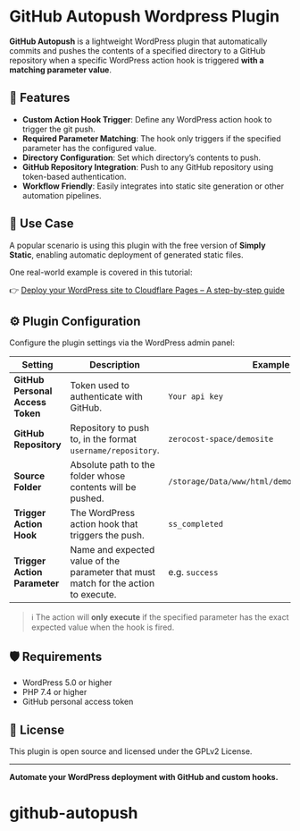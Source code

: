 # GitHub Autopush Wordpress Plugin

**GitHub Autopush** is a lightweight WordPress plugin that automatically commits and pushes the contents of a specified directory to a GitHub repository when a specific WordPress action hook is triggered **with a matching parameter value**.

## 🔧 Features

- **Custom Action Hook Trigger**: Define any WordPress action hook to trigger the git push.
- **Required Parameter Matching**: The hook only triggers if the specified parameter has the configured value.
- **Directory Configuration**: Set which directory’s contents to push.
- **GitHub Repository Integration**: Push to any GitHub repository using token-based authentication.
- **Workflow Friendly**: Easily integrates into static site generation or other automation pipelines.

## 🚀 Use Case

A popular scenario is using this plugin with the free version of **Simply Static**, enabling automatic deployment of generated static files.

One real-world example is covered in this tutorial:

👉 [Deploy your WordPress site to Cloudflare Pages – A step-by-step guide](https://zerocost.space/tutorial/deploy-your-wordpress-site-to-cloudflare-pages-a-step-by-step-guide/)

## ⚙️ Plugin Configuration

Configure the plugin settings via the WordPress admin panel:

| Setting | Description | Example |
|--------|-------------|---------|
| **GitHub Personal Access Token** | Token used to authenticate with GitHub. | `Your api key` |
| **GitHub Repository** | Repository to push to, in the format `username/repository`. | `zerocost-space/demosite` |
| **Source Folder** | Absolute path to the folder whose contents will be pushed. | `/storage/Data/www/html/demosite/public_static` |
| **Trigger Action Hook** | The WordPress action hook that triggers the push. | `ss_completed` |
| **Trigger Action Parameter** | Name and expected value of the parameter that must match for the action to execute. | e.g. `success` |

> ℹ️ The action will **only execute** if the specified parameter has the exact expected value when the hook is fired.

## 🛡️ Requirements

- WordPress 5.0 or higher  
- PHP 7.4 or higher  
- GitHub personal access token

## 📝 License

This plugin is open source and licensed under the GPLv2 License.

---

**Automate your WordPress deployment with GitHub and custom hooks.**
# github-autopush

